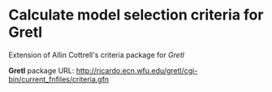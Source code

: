 # Calculate model selection criteria for Gretl

Extension of Allin Cottrell's criteria package for *Gretl*

**Gretl** package URL: http://ricardo.ecn.wfu.edu/gretl/cgi-bin/current_fnfiles/criteria.gfn

